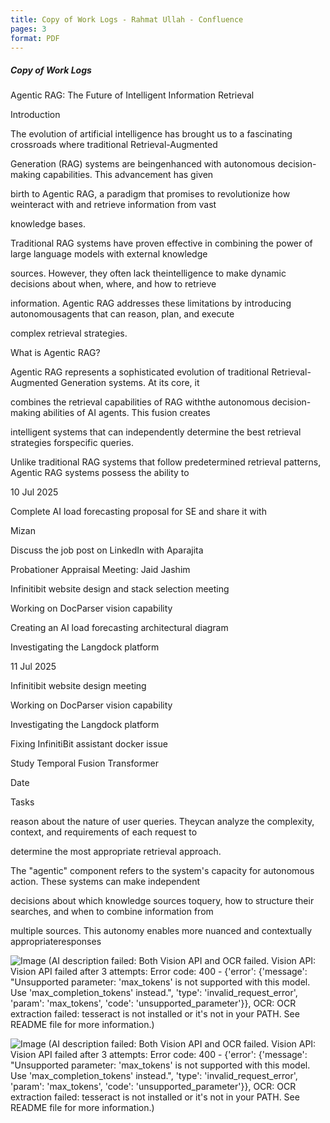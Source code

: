 ```yaml
---
title: Copy of Work Logs - Rahmat Ullah - Confluence
pages: 3
format: PDF
---
```


##### Copy of Work Logs

Agentic RAG: The Future of Intelligent Information Retrieval

Introduction

The evolution of artificial intelligence has brought us to a fascinating crossroads where traditional Retrieval-Augmented

Generation (RAG) systems are beingenhanced with autonomous decision-making capabilities. This advancement has given

birth to Agentic RAG, a paradigm that promises to revolutionize how weinteract with and retrieve information from vast

knowledge bases.

Traditional RAG systems have proven effective in combining the power of large language models with external knowledge

sources. However, they often lack theintelligence to make dynamic decisions about when, where, and how to retrieve

information. Agentic RAG addresses these limitations by introducing autonomousagents that can reason, plan, and execute

complex retrieval strategies.

What is Agentic RAG?

Agentic RAG represents a sophisticated evolution of traditional Retrieval-Augmented Generation systems. At its core, it

combines the retrieval capabilities of RAG withthe autonomous decision-making abilities of AI agents. This fusion creates

intelligent systems that can independently determine the best retrieval strategies forspecific queries.

Unlike traditional RAG systems that follow predetermined retrieval patterns, Agentic RAG systems possess the ability to

10 Jul 2025

Complete AI load forecasting proposal for SE and share it with

Mizan

Discuss the job post on LinkedIn with Aparajita

Probationer Appraisal Meeting: Jaid Jashim

Infinitibit website design and stack selection meeting

Working on DocParser vision capability

Creating an AI load forecasting architectural diagram

Investigating the Langdock platform

11 Jul 2025

Infinitibit website design meeting

Working on DocParser vision capability

Investigating the Langdock platform

Fixing InfinitiBit assistant docker issue

Study Temporal Fusion Transformer

Date

Tasks

reason about the nature of user queries. Theycan analyze the complexity, context, and requirements of each request to

determine the most appropriate retrieval approach.

The "agentic" component refers to the system's capacity for autonomous action. These systems can make independent

decisions about which knowledge sources toquery, how to structure their searches, and when to combine information from

multiple sources. This autonomy enables more nuanced and contextually appropriateresponses

![Image (AI description failed: Both Vision API and OCR failed. Vision API: Vision API failed after 3 attempts: Error code: 400 - {'error': {'message': "Unsupported parameter: 'max_tokens' is not supported with this model. Use 'max_completion_tokens' instead.", 'type': 'invalid_request_error', 'param': 'max_tokens', 'code': 'unsupported_parameter'}}, OCR: OCR extraction failed: tesseract is not installed or it's not in your PATH. See README file for more information.)](data:image/png;base64,iVBORw0KGgoAAAANSUhEUgAABAAAAAQACAIAAADwf7zUAAAACX...)

![Image (AI description failed: Both Vision API and OCR failed. Vision API: Vision API failed after 3 attempts: Error code: 400 - {'error': {'message': "Unsupported parameter: 'max_tokens' is not supported with this model. Use 'max_completion_tokens' instead.", 'type': 'invalid_request_error', 'param': 'max_tokens', 'code': 'unsupported_parameter'}}, OCR: OCR extraction failed: tesseract is not installed or it's not in your PATH. See README file for more information.)](data:image/png;base64,iVBORw0KGgoAAAANSUhEUgAABAAAAAQACAIAAADwf7zUAAAACX...)
